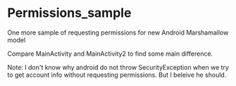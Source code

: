 # Permissions_sample

One more sample of requesting permissions for new Android Marshamallow model

Compare MainActivity and MainActivity2 to find some main difference.

Note:
I don't know why android do not throw SecurityException when we try to get account info without requesting permissions. But I beleive he should.

